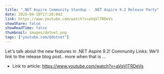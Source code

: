 ```yaml
---
title: ".NET Aspire Community Standup - .NET Aspire 9.2 Release Party"
date: 2025-04-10T17:28:04Z
link: https://www.youtube.com/watch?v=aVqVlTRDeVs
showShare: false
showReadTime: false
thumbnail: images/dotnet.png
tags: ["youtube.com/@dotnet"]
---
```

Let's talk about the new features in .NET Aspire 9.2! Community Links: We'll link to the release blog post.. more when that is ...

- Link to article: https://www.youtube.com/watch?v=aVqVlTRDeVs